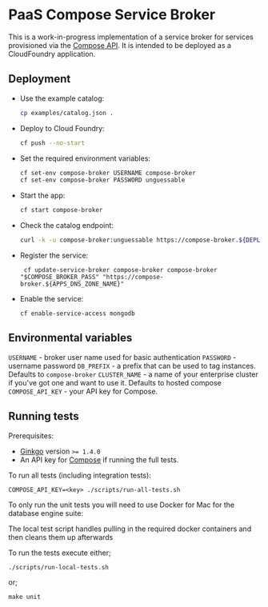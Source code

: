 # PaaS Compose Service Broker

This is a work-in-progress implementation of a service broker for services provisioned via the [Compose API](https://apidocs.compose.com/). It is intended to be deployed as a CloudFoundry application.

## Deployment

* Use the example catalog:

  ```sh
  cp examples/catalog.json .
  ```

* Deploy to Cloud Foundry:

  ```sh
  cf push --no-start
  ```

* Set the required environment variables:

  ```sh
  cf set-env compose-broker USERNAME compose-broker
  cf set-env compose-broker PASSWORD unguessable
  ```

* Start the app:

  ```sh
  cf start compose-broker
  ```

* Check the catalog endpoint:

  ```sh
  curl -k -u compose-broker:unguessable https://compose-broker.${DEPLOY_ENV}.cloudfoundry-apps-domain.example.com/v2/catalog
  ```

* Register the service:

  ```
   cf update-service-broker compose-broker compose-broker "$COMPOSE_BROKER_PASS" "https://compose-broker.${APPS_DNS_ZONE_NAME}"
  ```
* Enable the service:

   ```
   cf enable-service-access mongodb
   ```

## Environmental variables

`USERNAME` - broker user name used for basic authentication
`PASSWORD` - username password
`DB_PREFIX` - a prefix that can be used to tag instances. Defaults to `compose-broker`
`CLUSTER_NAME` - a name of your enterprise cluster if you've got one and want to use it. Defaults to hosted compose
`COMPOSE_API_KEY` - your API key for Compose.


## Running tests

Prerequisites:

* [Ginkgo](https://onsi.github.io/ginkgo/) version `>= 1.4.0`
* An API key for [Compose](https://www.compose.com/) if running the full tests.

To run all tests (including integration tests):

```
COMPOSE_API_KEY=<key> ./scripts/run-all-tests.sh
```

To only run the unit tests you will need to use Docker for Mac for the database engine suite:

The local test script handles pulling in the required docker containers and then cleans them up afterwards

To run the tests execute either;

```
./scripts/run-local-tests.sh
```

or;

```
make unit
```
